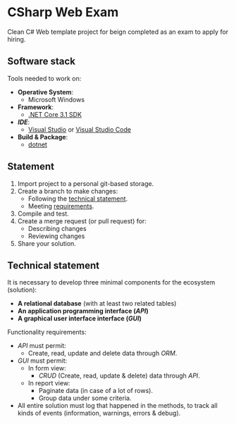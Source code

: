 # CSharp Web Exam

Clean C# Web template project for beign completed as an exam to apply for hiring.

## Software stack

Tools needed to work on:

- **Operative System**:
  - Microsoft Windows
- **Framework**:
  - [.NET Core 3.1 SDK](https://dotnet.microsoft.com/en-us/download)
- ***IDE***:
  - [Visual Studio](https://visualstudio.microsoft.com/) or [Visual Studio Code](https://code.visualstudio.com/)
- **Build & Package**:
  - [dotnet](https://learn.microsoft.com/en-us/dotnet/core/tools/dotnet-publish)

## Statement

1. Import project to a personal git-based storage.
1. Create a branch to make changes:
   - Following the [technical statement](#technical-statement).
   - Meeting [requirements](requirements.md).
1. Compile and test.
1. Create a merge request (or pull request) for:
   - Describing changes
   - Reviewing changes
1. Share your solution.

## Technical statement

It is necessary to develop three minimal components for the ecosystem (solution):

- **A relational database** (with at least two related tables)
- **An application programming interface (*API*)**
- **A graphical user interface interface (*GUI*)**

Functionality requirements:

- *API* must permit:
  - Create, read, update and delete data through *ORM*.
- *GUI* must permit:
  - In form view:
    - *CRUD* (Create, read, update & delete) data through *API*.
  - In report view:
    - Paginate data (in case of a lot of rows).
    - Group data under some criteria.
- All entire solution must log that happened in the methods, to track all kinds of events (information, warnings, errors & debug).


